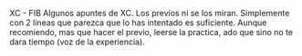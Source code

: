XC - FIB
Algunos apuntes de XC. Los previos ni se los miran. Simplemente con 2 lineas que parezca que lo has intentado es suficiente. Aunque recomiendo, mas que hacer el previo, leerse la practica, ado que sino no te dara tiempo (voz de la experiencia).
